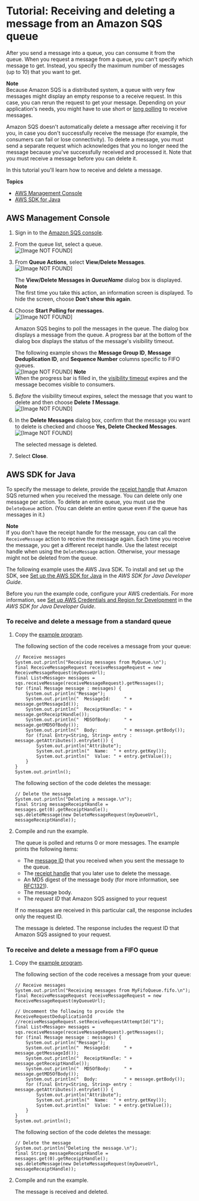 # Tutorial: Receiving and deleting a message from an Amazon SQS queue<a name="sqs-receive-delete-message"></a>

After you send a message into a queue, you can consume it from the queue\. When you request a message from a queue, you can't specify which message to get\. Instead, you specify the maximum number of messages \(up to 10\) that you want to get\.

**Note**  
Because Amazon SQS is a distributed system, a queue with very few messages might display an empty response to a receive request\. In this case, you can rerun the request to get your message\. Depending on your application's needs, you might have to use short or [long polling](sqs-short-and-long-polling.md) to receive messages\.

Amazon SQS doesn't automatically delete a message after receiving it for you, in case you don't successfully receive the message \(for example, the consumers can fail or lose connectivity\)\. To delete a message, you must send a separate request which acknowledges that you no longer need the message because you've successfully received and processed it\. Note that you must receive a message before you can delete it\. 

In this tutorial you'll learn how to receive and delete a message\.

**Topics**
+ [AWS Management Console](#receive-delete-message-console)
+ [AWS SDK for Java](#receive-delete-message-java)

## AWS Management Console<a name="receive-delete-message-console"></a>

1. Sign in to the [Amazon SQS console](https://console.aws.amazon.com/sqs/)\.

1. From the queue list, select a queue\.  
![\[Image NOT FOUND\]](http://docs.aws.amazon.com/AWSSimpleQueueService/latest/SQSDeveloperGuide/images/sqs-tutorials-sending-message-to-queue-select-queue.png)

1. From **Queue Actions**, select **View/Delete Messages**\.  
![\[Image NOT FOUND\]](http://docs.aws.amazon.com/AWSSimpleQueueService/latest/SQSDeveloperGuide/images/sqs-tutorials-receive-delete-message-view-delete-messages.png)

   The **View/Delete Messages in *QueueName*** dialog box is displayed\.
**Note**  
The first time you take this action, an information screen is displayed\. To hide the screen, choose **Don't show this again**\.

1. Choose **Start Polling for messages\.**  
![\[Image NOT FOUND\]](http://docs.aws.amazon.com/AWSSimpleQueueService/latest/SQSDeveloperGuide/images/sqs-tutorials-sending-message-to-queue-start-polling-for-messages.png)

   Amazon SQS begins to poll the messages in the queue\. The dialog box displays a message from the queue\. A progress bar at the bottom of the dialog box displays the status of the message's visibility timeout\.

   The following example shows the **Message Group ID**, **Message Deduplication ID**, and **Sequence Number** columns specific to FIFO queues\.  
![\[Image NOT FOUND\]](http://docs.aws.amazon.com/AWSSimpleQueueService/latest/SQSDeveloperGuide/images/sqs-tutorials-receive-delete-message-polling-process.png)
**Note**  
When the progress bar is filled in, the [visibility timeout](sqs-visibility-timeout.md) expires and the message becomes visible to consumers\.

1. *Before* the visibility timeout expires, select the message that you want to delete and then choose **Delete *1* Message**\.  
![\[Image NOT FOUND\]](http://docs.aws.amazon.com/AWSSimpleQueueService/latest/SQSDeveloperGuide/images/sqs-tutorials-receive-delete-message-select-message-to-delete.png)

1. In the **Delete Messages** dialog box, confirm that the message you want to delete is checked and choose **Yes, Delete Checked Messages**\.  
![\[Image NOT FOUND\]](http://docs.aws.amazon.com/AWSSimpleQueueService/latest/SQSDeveloperGuide/images/sqs-tutorials-receive-delete-message-confirm-deleting-messages.png)

   The selected message is deleted\.

1. Select **Close**\.

## AWS SDK for Java<a name="receive-delete-message-java"></a>

To specify the message to delete, provide the [receipt handle](sqs-general-identifiers.md#receipt-handle) that Amazon SQS returned when you received the message\. You can delete only one message per action\. To delete an entire queue, you must use the `DeleteQueue` action\. \(You can delete an entire queue even if the queue has messages in it\.\)

**Note**  
If you don't have the receipt handle for the message, you can call the `ReceiveMessage` action to receive the message again\. Each time you receive the message, you get a different receipt handle\. Use the latest receipt handle when using the `DeleteMessage` action\. Otherwise, your message might not be deleted from the queue\.

 The following example uses the AWS Java SDK\. To install and set up the SDK, see [Set up the AWS SDK for Java](https://docs.aws.amazon.com/sdk-for-java/v1/developer-guide/setup-install.html) in the *AWS SDK for Java Developer Guide*\.

Before you run the example code, configure your AWS credentials\. For more information, see [Set up AWS Credentials and Region for Development](https://docs.aws.amazon.com/sdk-for-java/v1/developer-guide/setup-credentials.html) in the *AWS SDK for Java Developer Guide*\. 

### To receive and delete a message from a standard queue<a name="receive-delete-message-java-standard"></a>

1. Copy the [example program](standard-queues-getting-started-java.md)\.

   The following section of the code receives a message from your queue:

   ```
   // Receive messages
   System.out.println("Receiving messages from MyQueue.\n");
   final ReceiveMessageRequest receiveMessageRequest = new ReceiveMessageRequest(myQueueUrl);
   final List<Message> messages = sqs.receiveMessage(receiveMessageRequest).getMessages();
   for (final Message message : messages) {
       System.out.println("Message");
       System.out.println("  MessageId:     " + message.getMessageId());
       System.out.println("  ReceiptHandle: " + message.getReceiptHandle());
       System.out.println("  MD5OfBody:     " + message.getMD5OfBody());
       System.out.println("  Body:          " + message.getBody());
       for (final Entry<String, String> entry : message.getAttributes().entrySet()) {
           System.out.println("Attribute");
           System.out.println("  Name:  " + entry.getKey());
           System.out.println("  Value: " + entry.getValue());
       }
   }
   System.out.println();
   ```

   The following section of the code deletes the message:

   ```
   // Delete the message
   System.out.println("Deleting a message.\n");
   final String messageReceiptHandle = messages.get(0).getReceiptHandle();
   sqs.deleteMessage(new DeleteMessageRequest(myQueueUrl, messageReceiptHandle));
   ```

1. Compile and run the example\.

   The queue is polled and returns 0 or more messages\. The example prints the following items:
   + The [message ID](sqs-general-identifiers.md#message-id) that you received when you sent the message to the queue\.
   + The [receipt handle](sqs-general-identifiers.md#receipt-handle) that you later use to delete the message\.
   + An MD5 digest of the message body \(for more information, see [RFC1321](http://faqs.org/rfcs/rfc1321.html)\)\.
   + The message body\.
   + The *request ID* that Amazon SQS assigned to your request

   If no messages are received in this particular call, the response includes only the request ID\.

   The message is deleted\. The response includes the request ID that Amazon SQS assigned to your request\.

### To receive and delete a message from a FIFO queue<a name="receive-delete-message-java-FIFO"></a>

1. Copy the [example program](FIFO-queues-getting-started-java.md)\.

   The following section of the code receives a message from your queue:

   ```
   // Receive messages
   System.out.println("Receiving messages from MyFifoQueue.fifo.\n");
   final ReceiveMessageRequest receiveMessageRequest = new ReceiveMessageRequest(myQueueUrl);
   
   // Uncomment the following to provide the ReceiveRequestDeduplicationId
   //receiveMessageRequest.setReceiveRequestAttemptId("1");
   final List<Message> messages = sqs.receiveMessage(receiveMessageRequest).getMessages();
   for (final Message message : messages) {
       System.out.println("Message");
       System.out.println("  MessageId:     " + message.getMessageId());
       System.out.println("  ReceiptHandle: " + message.getReceiptHandle());
       System.out.println("  MD5OfBody:     " + message.getMD5OfBody());
       System.out.println("  Body:          " + message.getBody());
       for (final Entry<String, String> entry : message.getAttributes().entrySet()) {
           System.out.println("Attribute");
           System.out.println("  Name:  " + entry.getKey());
           System.out.println("  Value: " + entry.getValue());
       }
   }
   System.out.println();
   ```

   The following section of the code deletes the message:

   ```
   // Delete the message
   System.out.println("Deleting the message.\n");
   final String messageReceiptHandle = messages.get(0).getReceiptHandle();
   sqs.deleteMessage(new DeleteMessageRequest(myQueueUrl, messageReceiptHandle));
   ```

1. Compile and run the example\.

   The message is received and deleted\.